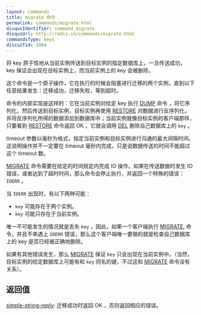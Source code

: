 ```yaml
---
layout: commands
title: migrate 命令
permalink: commands/migrate.html
disqusIdentifier: command_migrate
disqusUrl: http://redis.cn/commands/migrate.html
commandsType: keys
discuzTid: 1004
---
```


将 key 原子性地从当前实例传送到目标实例的指定数据库上，一旦传送成功， key 保证会出现在目标实例上，而当前实例上的 key 会被删除。

这个命令是一个原子操作，它在执行的时候会阻塞进行迁移的两个实例，直到以下任意结果发生：迁移成功，迁移失败，等到超时。

命令的内部实现是这样的：它在当前实例对给定 key 执行 [DUMP](/commands/dump.html) 命令 ，将它序列化，然后传送到目标实例，目标实例再使用 [RESTORE](/commands/restore.html) 对数据进行反序列化，并将反序列化所得的数据添加到数据库中；当前实例就像目标实例的客户端那样，只要看到 [RESTORE](/commands/restore.html) 命令返回 OK ，它就会调用 [DEL](/commands/del.html) 删除自己数据库上的 `key` 。

timeout 参数以毫秒为格式，指定当前实例和目标实例进行沟通的最大间隔时间。这说明操作并不一定要在 timeout 毫秒内完成，只是说数据传送的时间不能超过这个 timeout 数。

[MIGRATE](/commands/migrate.html) 命令需要在给定的时间规定内完成 IO 操作。如果在传送数据时发生 IO 错误，或者达到了超时时间，那么命令会停止执行，并返回一个特殊的错误： `IOERR` 。

当 `IOERR` 出现时，有以下两种可能：

- `key` 可能存在于两个实例。
- `key` 可能只存在于当前实例。

唯一不可能发生的情况就是丢失 `key` ，因此，如果一个客户端执行 [MIGRATE](/commands/migrate.html), 命令，并且不幸遇上 `IOERR` 错误，那么这个客户端唯一要做的就是检查自己数据库上的 key 是否已经被正确地删除。

如果有其他错误发生，那么 [MIGRATE](/commands/migrate.html) 保证 `key` 只会出现在当前实例中。（当然，目标实例的给定数据库上可能有和 `key` 同名的键，不过这和 [MIGRATE](/commands/migrate.html) 命令没有关系）。

## 返回值

[simple-string-reply](/topics/protocol.html#simple-string-reply): 迁移成功时返回 OK ，否则返回相应的错误。

